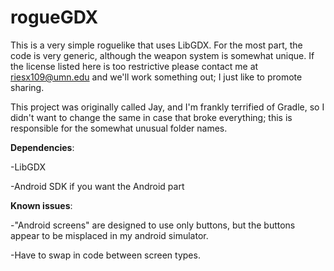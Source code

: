 # rogueGDX
This is a very simple roguelike that uses LibGDX. For the most part, the code is very generic, although the weapon system is somewhat unique. If the license listed here is too restrictive please contact me at riesx109@umn.edu and we'll work something out; I just like to promote sharing. 

This project was originally called Jay, and I'm frankly terrified of Gradle, so I didn't want to change the same in case that broke everything; this is responsible for the somewhat unusual folder names. 

**Dependencies**: 

-LibGDX

-Android SDK if you want the Android part

**Known issues**:

-"Android screens" are designed to use only buttons, but the buttons appear to be misplaced in my android simulator. 

-Have to swap in code between screen types. 
